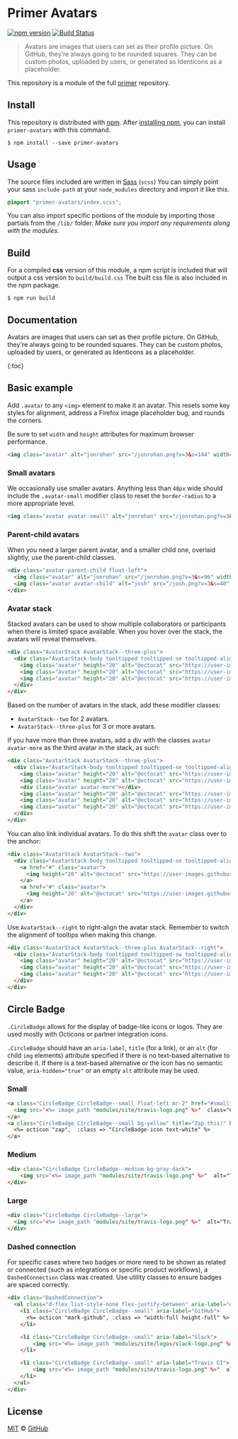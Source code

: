 # Primer Avatars

[![npm version](https://img.shields.io/npm/v/primer-avatars.svg)](https://www.npmjs.org/package/primer-avatars)
[![Build Status](https://travis-ci.org/primer/primer.svg?branch=master)](https://travis-ci.org/primer/primer)

> Avatars are images that users can set as their profile picture. On GitHub, they’re always going to be rounded squares. They can be custom photos, uploaded by users, or generated as Identicons as a placeholder.

This repository is a module of the full [primer][primer] repository.

## Install

This repository is distributed with [npm][npm]. After [installing npm][install-npm], you can install `primer-avatars` with this command.

```
$ npm install --save primer-avatars
```

## Usage

The source files included are written in [Sass][sass] (`scss`) You can simply point your sass `include-path` at your `node_modules` directory and import it like this.

```scss
@import "primer-avatars/index.scss";
```

You can also import specific portions of the module by importing those partials from the `/lib/` folder. _Make sure you import any requirements along with the modules._

## Build

For a compiled **css** version of this module, a npm script is included that will output a css version to `build/build.css` The built css file is also included in the npm package.

```
$ npm run build
```

## Documentation

<!-- %docs
title: Avatars
status: Stable
-->

Avatars are images that users can set as their profile picture. On GitHub, they're always going to be rounded squares. They can be custom photos, uploaded by users, or generated as Identicons as a placeholder.

{:toc}

## Basic example

Add `.avatar` to any `<img>` element to make it an avatar. This resets some key styles for alignment, address a Firefox image placeholder bug, and rounds the corners.

Be sure to set `width` and `height` attributes for maximum browser performance.

```html
<img class="avatar" alt="jonrohan" src="/jonrohan.png?v=3&s=144" width="72" height="72">
```

### Small avatars

We occasionally use smaller avatars. Anything less than `48px` wide should include the `.avatar-small` modifier class to reset the `border-radius` to a more appropriate level.

```html
<img class="avatar avatar-small" alt="jonrohan" src="/jonrohan.png?v=3&s=64" width="32" height="32">
```

### Parent-child avatars

When you need a larger parent avatar, and a smaller child one, overlaid slightly, use the parent-child classes.

```html
<div class="avatar-parent-child float-left">
  <img class="avatar" alt="jonrohan" src="/jonrohan.png?v=3&s=96" width="48" height="48">
  <img class="avatar avatar-child" alt="josh" src="/josh.png?v=3&s=40" width="20" height="20">
</div>
```

### Avatar stack

Stacked avatars can be used to show multiple collaborators or participants when there is limited space available. When you hover over the stack, the avatars will reveal themselves.

```html
<div class="AvatarStack AvatarStack--three-plus">
  <div class="AvatarStack-body tooltipped tooltipped-se tooltipped-align-left-1" aria-label="octocat, octocat, and octocat">
    <img class="avatar" height="20" alt="@octocat" src="https://user-images.githubusercontent.com/334891/29999089-2837c968-9009-11e7-92c1-6a7540a594d5.png" width="20">
    <img class="avatar" height="20" alt="@octocat" src="https://user-images.githubusercontent.com/334891/29999089-2837c968-9009-11e7-92c1-6a7540a594d5.png" width="20">
    <img class="avatar" height="20" alt="@octocat" src="https://user-images.githubusercontent.com/334891/29999089-2837c968-9009-11e7-92c1-6a7540a594d5.png" width="20">
  </div>
</div>
```

Based on the number of avatars in the stack, add these modifier classes:
- `AvatarStack--two` for 2 avatars.
- `AvatarStack--three-plus` for 3 or more avatars.

If you have more than three avatars, add a div with the classes `avatar avatar-more` as the third avatar in the stack, as such:

```html
<div class="AvatarStack AvatarStack--three-plus">
  <div class="AvatarStack-body tooltipped tooltipped-se tooltipped-align-left-1" aria-label="octocat, octocat, octocat, octocat, and octocat">
    <img class="avatar" height="20" alt="@octocat" src="https://user-images.githubusercontent.com/334891/29999089-2837c968-9009-11e7-92c1-6a7540a594d5.png" width="20">
    <img class="avatar" height="20" alt="@octocat" src="https://user-images.githubusercontent.com/334891/29999089-2837c968-9009-11e7-92c1-6a7540a594d5.png" width="20">
    <div class="avatar avatar-more"></div>
    <img class="avatar" height="20" alt="@octocat" src="https://user-images.githubusercontent.com/334891/29999089-2837c968-9009-11e7-92c1-6a7540a594d5.png" width="20">
    <img class="avatar" height="20" alt="@octocat" src="https://user-images.githubusercontent.com/334891/29999089-2837c968-9009-11e7-92c1-6a7540a594d5.png" width="20">
    <img class="avatar" height="20" alt="@octocat" src="https://user-images.githubusercontent.com/334891/29999089-2837c968-9009-11e7-92c1-6a7540a594d5.png" width="20">
  </div>
</div>
```

You can also link individual avatars. To do this shift the `avatar` class over to the anchor:

```html
<div class="AvatarStack AvatarStack--two">
  <div class="AvatarStack-body tooltipped tooltipped-se tooltipped-align-left-1" aria-label="octocat and octocat">
    <a href="#" class="avatar">
      <img height="20" alt="@octocat" src="https://user-images.githubusercontent.com/334891/29999089-2837c968-9009-11e7-92c1-6a7540a594d5.png" width="20">
    </a>
    <a href="#" class="avatar">
      <img height="20" alt="@octocat" src="https://user-images.githubusercontent.com/334891/29999089-2837c968-9009-11e7-92c1-6a7540a594d5.png" width="20">
    </a>
  </div>
</div>
```

Use `AvatarStack--right` to right-align the avatar stack. Remember to switch the alignment of tooltips when making this change.

```html
<div class="AvatarStack AvatarStack--three-plus AvatarStack--right">
  <div class="AvatarStack-body tooltipped tooltipped-sw tooltipped-align-right-1" aria-label="octocat, octocat, and octocat">
    <img class="avatar" height="20" alt="@octocat" src="https://user-images.githubusercontent.com/334891/29999089-2837c968-9009-11e7-92c1-6a7540a594d5.png" width="20">
    <img class="avatar" height="20" alt="@octocat" src="https://user-images.githubusercontent.com/334891/29999089-2837c968-9009-11e7-92c1-6a7540a594d5.png" width="20">
    <img class="avatar" height="20" alt="@octocat" src="https://user-images.githubusercontent.com/334891/29999089-2837c968-9009-11e7-92c1-6a7540a594d5.png" width="20">
  </div>
</div>
```

## Circle Badge

`.CircleBadge` allows for the display of badge-like icons or logos. They are used mostly with Octicons or partner integration icons.

`.CircleBadge` should have an `aria-label`, `title` (for a link), or an `alt` (for child `img` elements) attribute specified if there is no text-based alternative to describe it. If there is a text-based alternative or the icon has no semantic value, `aria-hidden="true"` or an empty `alt` attribute may be used.

### Small

```html
<a class="CircleBadge CircleBadge--small float-left mr-2" href="#small" title="Travis CI">
  <img src="<%= image_path "modules/site/travis-logo.png" %>"  class="CircleBadge-icon" alt="">
</a>
<a class="CircleBadge CircleBadge--small bg-yellow" title="Zap this!" href="#small">
  <%= octicon "zap",  :class => "CircleBadge-icon text-white" %>
</a>
```

### Medium

```html
<div class="CircleBadge CircleBadge--medium bg-gray-dark">
    <img src="<%= image_path "modules/site/travis-logo.png" %>"  alt="Travis CI" class="CircleBadge-icon">
</div>
```

### Large

```html
<div class="CircleBadge CircleBadge--large">
  <img src="<%= image_path "modules/site/travis-logo.png" %>"  alt="Travis CI" class="CircleBadge-icon">
</div>
```

### Dashed connection

For specific cases where two badges or more need to be shown as related or connected (such as integrations or specific product workflows), a `DashedConnection` class was created. Use utility classes to ensure badges are spaced correctly.

```html
<div class="DashedConnection">
  <ul class="d-flex list-style-none flex-justify-between" aria-label="A sample GitHub workflow">
    <li class="CircleBadge CircleBadge--small" aria-label="GitHub">
      <%= octicon "mark-github", :class => "width-full height-full" %>
    </li>

    <li class="CircleBadge CircleBadge--small" aria-label="Slack">
        <img src="<%= image_path "modules/site/logos/slack-logo.png" %>"  alt="" class="CircleBadge-icon">
    </li>

    <li class="CircleBadge CircleBadge--small" aria-label="Travis CI">
        <img src="<%= image_path "modules/site/travis-logo.png" %>"  alt="" class="CircleBadge-icon">
    </li>
  </ul>
</div>
```

<!-- %enddocs -->

## License

[MIT](./LICENSE) &copy; [GitHub](https://github.com/)

[primer]: https://github.com/primer/primer
[docs]: http://primer.github.io/
[npm]: https://www.npmjs.com/
[install-npm]: https://docs.npmjs.com/getting-started/installing-node
[sass]: http://sass-lang.com/
